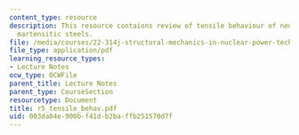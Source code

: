 ```yaml
---
content_type: resource
description: This resource contaions review of tensile behaviour of neutron-irradiated
  martensitic steels.
file: /media/courses/22-314j-structural-mechanics-in-nuclear-power-technology-fall-2006/003da84e900bf41db2baffb251570d7f_r5_tensile_behav.pdf
file_type: application/pdf
learning_resource_types:
- Lecture Notes
ocw_type: OCWFile
parent_title: Lecture Notes
parent_type: CourseSection
resourcetype: Document
title: r5_tensile_behav.pdf
uid: 003da84e-900b-f41d-b2ba-ffb251570d7f
---
```

